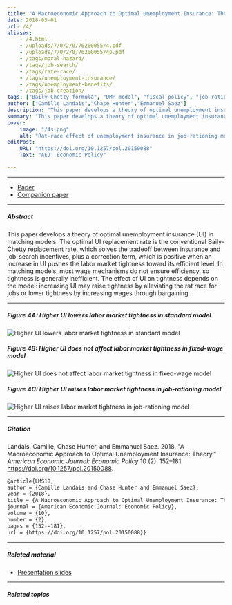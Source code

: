 ```yaml
---
title: "A Macroeconomic Approach to Optimal Unemployment Insurance: Theory" 
date: 2018-05-01
url: /4/
aliases:
    - /4.html
    - /uploads/7/0/2/0/70200055/4.pdf
    - /uploads/7/0/2/0/70200055/4p.pdf
    - /tags/moral-hazard/
    - /tags/job-search/
    - /tags/rate-race/
    - /tags/unemployment-insurance/
    - /tags/unemployment-benefits/
    - /tags/job-creation/
tags: ["Baily-Chetty formula", "DMP model", "fiscal policy", "job rationing", "matching model", "market tightness", "sufficient statistics", "unemployment", "wage rigidity"]
author: ["Camille Landais","Chase Hunter","Emmanuel Saez"]
description: "This paper develops a theory of optimal unemployment insurance in matching models. Published in AEJ Policy, 2018." 
summary: "This paper develops a theory of optimal unemployment insurance in matching models. It derives a sufficient-statistic formula for optimal unemployment insurance, which is useful to determine the optimal cyclicality of unemployment insurance." 
cover:
    image: "/4s.png"
    alt: "Rat-race effect of unemployment insurance in job-rationing model"
editPost:
    URL: "https://doi.org/10.1257/pol.20150088"
    Text: "AEJ: Economic Policy"

---
```


---

+ [Paper](/4.pdf)
+ [Companion paper](/5/)

---

##### Abstract

This paper develops a theory of optimal unemployment insurance (UI) in matching models. The optimal UI replacement rate is the conventional Baily-Chetty replacement rate, which solves the tradeoff between insurance and job-search incentives, plus a correction term, which is positive when an increase in UI pushes the labor market tightness toward its efficient level. In matching models, most wage mechanisms do not ensure efficiency, so tightness is generally inefficient. The effect of UI on tightness depends on the model: increasing UI may raise tightness by alleviating the rat race for jobs or lower tightness by increasing wages through bargaining.

---

##### Figure 4A: Higher UI lowers labor market tightness in standard model

![Higher UI lowers labor market tightness in standard model](/4a.png)

##### Figure 4B: Higher UI does not affect labor market tightness in fixed-wage model

![Higher UI does not affect labor market tightness in fixed-wage model](/4b.png)

##### Figure 4C: Higher UI raises labor market tightness in job-rationing model

![Higher UI raises labor market tightness in job-rationing model](/4c.png)

---

##### Citation

Landais, Camille, Chase Hunter, and Emmanuel Saez. 2018. "A Macroeconomic Approach to Optimal Unemployment Insurance: Theory." *American Economic Journal: Economic Policy* 10 (2): 152–181. https://doi.org/10.1257/pol.20150088.

```latex
@article{LMS18,
author = {Camille Landais and Chase Hunter and Emmanuel Saez},
year = {2018},
title = {A Macroeconomic Approach to Optimal Unemployment Insurance: Theory},
journal = {American Economic Journal: Economic Policy},
volume = {10},
number = {2},
pages = {152--181},
url = {https://doi.org/10.1257/pol.20150088}}
```

---

##### Related material

+ [Presentation slides](/4p.pdf)

---

##### Related topics
